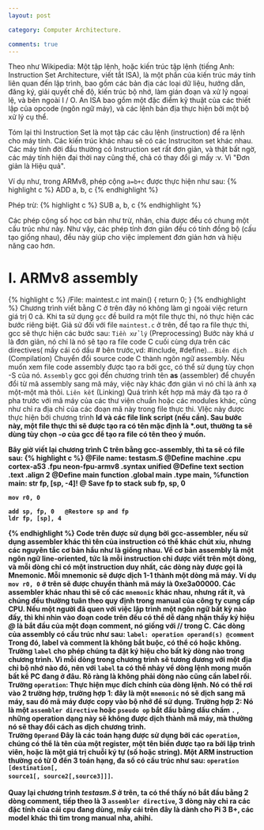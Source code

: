 ```yaml
---
layout: post

category: Computer Architecture.

comments: true
---
```

Theo như Wikipedia:
Một tập lệnh, hoặc kiến trúc tập lệnh (tiếng Anh: Instruction Set Architecture, viết tắt ISA), là một phần của kiến trúc máy tính liên quan đến lập trình, bao gồm các bản địa các loại dữ liệu, hướng dẫn, đăng ký, giải quyết chế độ, kiến trúc bộ nhớ, làm gián đoạn và xử lý ngoại lệ, và bên ngoài I / O. An ISA bao gồm một đặc điểm kỹ thuật của các thiết lập của opcode (ngôn ngữ máy), và các lệnh bản địa thực hiện bởi một bộ xử lý cụ thể.

Tóm lại thì Instruction Set là mọt tập các câu lệnh (instruction) để ra lệnh cho máy tính. Các kiến trúc khác nhau sẽ có các Instruciton set khác nhau. Các máy tính đời đầu thường có Instruction set rất đơn giản, và thật bất ngờ, các máy tính hiện đại thời nay cũng thế, chả có thay đổi gì mấy :v. Vì "Đơn giản là Hiệu quả".

Ví dụ như, trong ARMv8, phép cộng <code>a=b+c</code> được thực hiện như sau:
{% highlight c %}
ADD a, b, c
{% endhighlight %}

Phép trừ:
{% highlight c %}
SUB a, b, c
{% endhighlight %}

Các phép cộng số học cơ bản như trừ, nhân, chia được đều có chung một cấu trúc như này. Như vậy, các phép tính đơn giản đều có tính đồng bộ (cấu tạo giống nhau), đều này giúp cho việc implement đơn giản hơn và hiệu năng cao hơn.

# I. ARMv8 assembly

{% highlight c %}
/File: maintest.c
int main()
{
    return 0;
}
{% endhighlight %}
Chương trình viết bằng C ở trên đây nó không làm gì ngoài việc return giá trị 0 cả. Khi ta sử dụng <code>gcc</code> đề build ra một file thực thi, nó thực hiện các bước riêng biệt. Giả sử đối với file <code>maintest.c</code> ở trên, để tạo ra file thực thi, gcc sẽ thực hiện các bước sau:
    <code>Tiền xử lý</code> (Preprocessing) Bước này khá ư là đơn giản, nó chỉ là nó sẽ tạo ra file code C cuối cùng dựa trên các directives( mấy cái có dấu # bên trước,vd: #include, #define)...
    <code>Biên dịch</code> (Compilation) Chuyển đổi source code C thành ngôn ngữ assembly. Nếu muốn xem file code assembly được tạo ra bởi gcc, có thể sử dụng tùy chọn -S của nó.
    <code>Assembly</code> gcc gọi đến chương trình tên <b>as</b> (assembler) để chuyển đổi từ mã assembly sang mã máy, việc này khác đơn giản vì nó chỉ là ánh xạ một-một mà thôi.
    <code>Liên kết</code> (Linking) Quá trình kết hợp mã máy đã tạo ra ở pha trước với mã máy của các thư viện chuẩn hoặc các modules khác, cũng như chỉ ra địa chỉ của các đoạn mã này trong file thực thi. VIệc này được thực hiện bởi chương trình <b>ld</d> và các file link script (nếu cần). Sau bước này, một file thực thi sẽ được tạo ra có tên mặc định là *.out, thường ta sẽ dùng tùy chọn <i>-o</i> của gcc để tạo ra file có tên theo ý muốn.

Bây giờ viết lại chương trình C trên bằng gcc-assembly, thì ta sẽ có file sau:
{% highlight c %}
@File name: testasm.S
@Define machine
    .cpu    cortex-a53
    .fpu    neon-fpu-armv8
    .syntax unified
@Define text section
    .text
    .align  2
@Define main function
    .global main
    .type   main, %function
main:
    str fp, [sp, -4]! @ Save fp to stack
    sub fp, sp, 0

    mov r0, 0
    
    add sp, fp, 0   @Restore sp and fp
    ldr fp, [sp], 4
{% endhighlight %}
Code trên được sử dụng bởi gcc-assembler, nếu sử dụng assembler khác thì tên của instruction có thể khác chút xíu, nhưng các nguyên tắc cơ bản hầu như là giống nhau.
Về cơ bản assembly là một ngôn ngữ line-oriented, tức là mỗi instruction chỉ được viết trên một dòng, và mỗi dòng chỉ có một instruction duy nhất, các dòng này được gọi là <b>Mnemonic</b>. Mỗi <b>mnemonic</b> sẽ được dịch 1-1 thành một dòng mã máy. Ví dụ <code>mov r0, 0</code> ở trên sẽ được chuyển thành mã máy là <b>0xe3a00000</b>. Các assembler khác nhau thì sẽ cố các <code>mnemonic</code> khác nhau, nhưng rất ít, và chúng đều thường tuân theo quy định trong manual của công ty cung cấp CPU.
Nếu một người đã quen với việc lập trình một ngôn ngữ bất kỳ nào đấy, thì khi nhìn vào đoạn code trên đều có thể dễ dàng nhận thấy ký hiệu <i>@</i> là bắt đầu của một đoạn comment, nó giống với // trong C.
Các dòng của assembly có cấu trúc như sau:
<code>label: operation operand(s) @comment</code>
Trong đó, label và comment là không bắt buộc, có thể có hoặc không.<br/>
Trường <code>label</code> cho phép chúng ta đặt ký hiệu cho bất kỳ dòng nào trong chương trình. Vì mỗi dòng trong chương trình sẽ tương đương với một địa chỉ bộ nhớ nào đó, nên với <code>label</code> ta có thể nhảy về dòng lệnh mong muốn bất kể PC đang ở đâu. Rõ ràng là không phải dòng nào cũng cần label rồi.<br/>
Trường <code>operation</code>: Thực hiện mục đích chính của dòng lệnh. Nó có thể rơi vào 2 trường hợp, trường hợp 1: đây là một <code>mnemonic</code> nó sẽ dịch sang mã máy, sau đó mã máy được copy vào bộ nhớ để sử dụng. Trường hợp 2: Nó là một <code>assembler directive</code> hoặc <code>pseudo op</code> bắt đầu bằng dấu chấm <code>.</code> , những operation dạng này sẽ không được dịch thành mã máy, mà thường nó sẽ thay đổi cách <b>as</b> dịch chương trình.<br/>
Trường <code>Operand</code> Đây là các toán hạng được sử dụng bởi các <code>operation</code>, chúng có thể là tên của một register, một tên biến được tạo ra bởi lập trình viên, hoặc là một giá trị chuỗi ký tự (số hoặc string). Một ARM instruction thường có từ 0 đến 3 toán hạng, đa số có cấu trúc như sau:
<code>operation [destination[, source1[, source2[,source3]]]</code>.
<br/><br/>
Quay lại chương trình <i>testasm.S</i> ở trên, ta có thể thấy nó bắt đầu bằng 2 dòng comment, tiếp theo là 3 <code>assembler directive</code>, 3 dòng này chỉ ra các đặc tính của cái cpu đang dùng, mấy cái trên đây là dành cho Pi 3 B+, các model khác thì tìm trong manual nha, ahihi.<br/>
